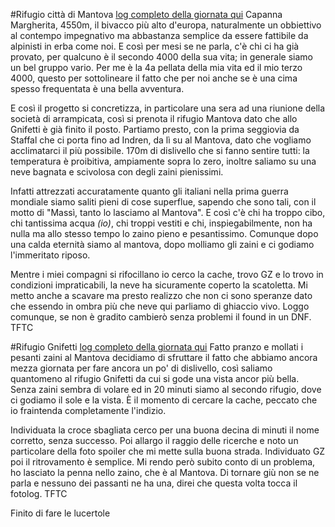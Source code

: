 #Rifugio città di Mantova
[log completo della giornata qui](https://github.com/lory9894/geocaches_log/blob/main/06_04_25_capanna_margherita/log.md)
Capanna Margherita, 4550m, il bivacco più alto d'europa, naturalmente un obbiettivo al contempo impegnativo ma abbastanza semplice da essere fattibile da alpinisti in erba come noi.
E così per mesi se ne parla, c'è chi ci ha già provato, per qualcuno è il secondo 4000 della sua vita; in generale siamo un bel gruppo vario.
Per me è la 4a pellata della mia vita ed il mio terzo 4000, questo per sottolineare il fatto che per noi anche se è una cima spesso frequentata è una bella avventura.

E così il progetto si concretizza, in particolare una sera ad una riunione della società di arrampicata, così si prenota il rifugio Mantova dato che allo Gnifetti è già finito il posto.
Partiamo presto, con la prima seggiovia da Staffal che ci porta fino ad Indren, da lì su al Mantova, dato che vogliamo acclimatarci il più possibile. 170m di dislivello che si fanno sentire tutti: la temperatura è proibitiva, ampiamente sopra lo zero, inoltre saliamo su una neve bagnata e scivolosa con degli zaini pienissimi.

Infatti attrezzati accuratamente quanto gli italiani nella prima guerra mondiale siamo saliti pieni di cose superflue, sapendo che sono tali, con il motto di "Massì, tanto lo lasciamo al Mantova".
E così c'è chi ha troppo cibo, chi tantissima acqua *(io)*, chi troppi vestiti e chi, inspiegabilmente, non ha nulla ma allo stesso tempo lo zaino pieno e pesantissimo.
Comunque dopo una calda eternità siamo al mantova, dopo molliamo gli zaini e ci godiamo l'immeritato riposo.

Mentre i miei compagni si rifocillano io cerco la cache, trovo GZ e lo trovo in condizioni impraticabili, la neve ha sicuramente coperto la scatoletta. Mi metto anche a scavare ma presto realizzo che non ci sono speranze dato che essendo in ombra più che neve qui parliamo di ghiaccio vivo.
Loggo comunque, se non è gradito cambierò senza problemi il found in un DNF.
TFTC

#Rifugio Gnifetti
[log completo della giornata qui](https://github.com/lory9894/geocaches_log/blob/main/06_04_25_capanna_margherita/log.md)
Fatto pranzo e mollati i pesanti zaini al Mantova decidiamo di sfruttare il fatto che abbiamo ancora mezza giornata per fare ancora un po' di dislivello, così saliamo quantomeno al rifugio Gnifetti da cui si gode una vista ancor più bella.
Senza zaini sembra di volare ed in 20 minuti siamo al secondo rifugio, dove ci godiamo il sole e la vista. È il momento di cercare la cache, peccato che io fraintenda completamente l'indizio.

Individuata la croce sbagliata cerco per una buona decina di minuti il nome corretto, senza successo. Poi allargo il raggio delle ricerche e noto un particolare della foto spoiler che mi mette sulla buona strada. Individuato GZ poi il ritrovamento è semplice.
Mi rendo però subito conto di un problema, ho lasciato la penna nello zaino, che è al Mantova.
Di tornare giù non se ne parla e nessuno dei passanti ne ha una, direi che questa volta tocca il fotolog.
TFTC

Finito di fare le lucertole
